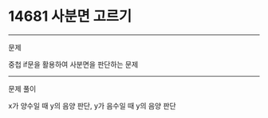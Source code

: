 # 14681 사분면 고르기

---
문제 

중첩 if문을 활용하여 사분면을 판단하는 문제

--- 
문제 풀이

x가 양수일 때 y의 음양 판단,
y가 음수일 때 y의 음양 판단



